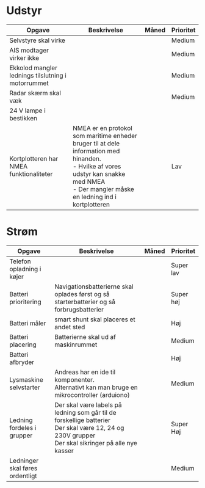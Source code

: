 
# Udstyr

| Opgave                                             | Beskrivelse                                                                                                                                                                                  | Måned | Prioritet |
| -------------------------------------------------- | -------------------------------------------------------------------------------------------------------------------------------------------------------------------------------------------- | ----- | --------- |
| Selvstyre skal virke                               |                                                                                                                                                                                              |       | Medium    |
| AIS modtager virker ikke                           |                                                                                                                                                                                              |       | Medium    |
| Ekkolod mangler lednings tilslutning i motorrummet |                                                                                                                                                                                              |       | Medium    |
| Radar skærm skal væk                               |                                                                                                                                                                                              |       | Medium    |
| 24 V lampe i bestikken                             |                                                                                                                                                                                              |       |           |
| Kortplotteren har NMEA funktionaliteter            | NMEA er en protokol som maritime enheder bruger til at dele information med hinanden. <br>- Hvilke af vores udstyr kan snakke med NMEA<br>- Der mangler måske en ledning ind i kortplotteren |       | Lav       |

# Strøm

| Opgave                          | Beskrivelse                                                                                                                                           | Måned | Prioritet |
| ------------------------------- | ----------------------------------------------------------------------------------------------------------------------------------------------------- | ----- | --------- |
| Telefon opladning i køjer       |                                                                                                                                                       |       | Super lav |
| Batteri prioritering            | Navigationsbatterierne skal oplades først og så starterbatterier og så forbrugsbatterier                                                              |       | Super høj |
| Batteri måler                   | smart shunt skal placeres et andet sted                                                                                                               |       | Høj       |
| Batteri placering               | Batterierne skal ud af maskinrummet                                                                                                                   |       | Medium    |
| Batteri afbryder                |                                                                                                                                                       |       | Høj       |
| Lysmaskine selvstarter          | Andreas har en ide til komponenter.<br>Alternativt kan man bruge en mikrocontroller (arduiono)                                                        |       | Medium    |
| Ledning fordeles i grupper      | Der skal være labels på ledning som går til de forskellige batterier<br>Der skal være 12, 24 og 230V grupper<br>Der skal sikringer på alle nye kasser |       | Super Høj |
| Ledninger skal føres ordentligt |                                                                                                                                                       |       | Medium    |


